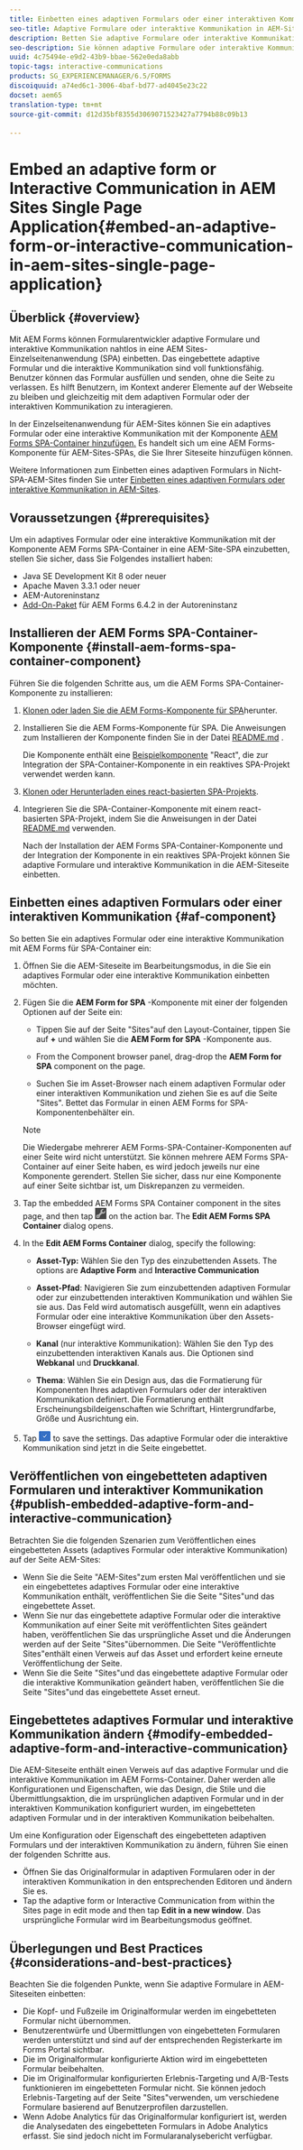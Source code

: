 ```yaml
---
title: Einbetten eines adaptiven Formulars oder einer interaktiven Kommunikation in AEM Sites-Einzelseitenanwendung
seo-title: Adaptive Formulare oder interaktive Kommunikation in AEM-Siteseiten einbetten
description: Betten Sie adaptive Formulare oder interaktive Kommunikation in AEM-Siteseiten ein. Benutzer können Formulare ausfüllen und senden, ohne die Seite "Sites"zu verlassen.
seo-description: Sie können adaptive Formulare oder interaktive Kommunikation in AEM-Siteseiten einbetten. Benutzer können Formulare ausfüllen und senden, ohne die Seite "Sites"zu verlassen.
uuid: 4c75494e-e9d2-43b9-bbae-562e0eda8abb
topic-tags: interactive-communications
products: SG_EXPERIENCEMANAGER/6.5/FORMS
discoiquuid: a74ed6c1-3006-4baf-bd77-ad4045e23c22
docset: aem65
translation-type: tm+mt
source-git-commit: d12d35bf8355d3069071523427a7794b88c09b13

---
```



# Embed an adaptive form or Interactive Communication in AEM Sites Single Page Application{#embed-an-adaptive-form-or-interactive-communication-in-aem-sites-single-page-application}

## Überblick {#overview}

Mit AEM Forms können Formularentwickler adaptive Formulare und interaktive Kommunikation nahtlos in eine AEM Sites-Einzelseitenanwendung (SPA) einbetten. Das eingebettete adaptive Formular und die interaktive Kommunikation sind voll funktionsfähig. Benutzer können das Formular ausfüllen und senden, ohne die Seite zu verlassen. Es hilft Benutzern, im Kontext anderer Elemente auf der Webseite zu bleiben und gleichzeitig mit dem adaptiven Formular oder der interaktiven Kommunikation zu interagieren.

In der Einzelseitenanwendung für AEM-Sites können Sie ein adaptives Formular oder eine interaktive Kommunikation mit der Komponente [AEM Forms SPA-Container hinzufügen](../../forms/using/embed-adaptive-form-aem-sites-spa.md#af-component)[.](../../forms/using/embed-adaptive-form-aem-sites-spa.md#af-component) Es handelt sich um eine AEM Forms-Komponente für AEM-Sites-SPAs, die Sie Ihrer Siteseite hinzufügen können.

Weitere Informationen zum Einbetten eines adaptiven Formulars in Nicht-SPA-AEM-Sites finden Sie unter [Einbetten eines adaptiven Formulars oder interaktive Kommunikation in AEM-Sites](/help/forms/using/embed-adaptive-form-aem-sites.md).

## Voraussetzungen {#prerequisites}

Um ein adaptives Formular oder eine interaktive Kommunikation mit der Komponente AEM Forms SPA-Container in eine AEM-Site-SPA einzubetten, stellen Sie sicher, dass Sie Folgendes installiert haben:

* Java SE Development Kit 8 oder neuer
* Apache Maven 3.3.1 oder neuer
* AEM-Autoreninstanz
* [Add-On-Paket](https://helpx.adobe.com/aem-forms/kb/aem-forms-releases.html) für AEM Forms 6.4.2 in der Autoreninstanz

## Installieren der AEM Forms SPA-Container-Komponente {#install-aem-forms-spa-container-component}

Führen Sie die folgenden Schritte aus, um die AEM Forms SPA-Container-Komponente zu installieren:

1. [Klonen oder laden Sie die AEM Forms-Komponente für SPA](https://github.com/Adobe-Marketing-Cloud/aem-forms/tree/master/forms-spa)herunter.
1. Installieren Sie die AEM Forms-Komponente für SPA. Die Anweisungen zum Installieren der Komponente finden Sie in der Datei [README.md](https://github.com/Adobe-Marketing-Cloud/aem-forms/tree/master/forms-spa#aem-form-component) .

   Die Komponente enthält eine [Beispielkomponente](https://github.com/Adobe-Marketing-Cloud/aem-forms/tree/master/forms-spa/react-component) &quot;React&quot;, die zur Integration der SPA-Container-Komponente in ein reaktives SPA-Projekt verwendet werden kann.

1. [Klonen oder Herunterladen eines react-basierten SPA-Projekts](https://github.com/adobe/aem-sample-we-retail-journal).
1. Integrieren Sie die SPA-Container-Komponente mit einem react-basierten SPA-Projekt, indem Sie die Anweisungen in der Datei [README.md](https://github.com/Adobe-Marketing-Cloud/aem-forms/tree/master/forms-spa/react-component#aem-form-react-component-for-spa---editor) verwenden.

   Nach der Installation der AEM Forms SPA-Container-Komponente und der Integration der Komponente in ein reaktives SPA-Projekt können Sie adaptive Formulare und interaktive Kommunikation in die AEM-Siteseite einbetten.

## Einbetten eines adaptiven Formulars oder einer interaktiven Kommunikation {#af-component}

So betten Sie ein adaptives Formular oder eine interaktive Kommunikation mit AEM Forms für SPA-Container ein:

1. Öffnen Sie die AEM-Siteseite im Bearbeitungsmodus, in die Sie ein adaptives Formular oder eine interaktive Kommunikation einbetten möchten.
1. Fügen Sie die **AEM Form for SPA** -Komponente mit einer der folgenden Optionen auf der Seite ein:

   * Tippen Sie auf der Seite &quot;Sites&quot;auf den Layout-Container, tippen Sie auf **+** und wählen Sie die **AEM Form for SPA** -Komponente aus.

   * From the Component browser panel, drag-drop the **AEM Form for SPA** component on the page.
   * Suchen Sie im Asset-Browser nach einem adaptiven Formular oder einer interaktiven Kommunikation und ziehen Sie es auf die Seite &quot;Sites&quot;. Bettet das Formular in einen AEM Forms for SPA-Komponentenbehälter ein.
   >[!NOTE]
   >
   >Die Wiedergabe mehrerer AEM Forms-SPA-Container-Komponenten auf einer Seite wird nicht unterstützt. Sie können mehrere AEM Forms SPA-Container auf einer Seite haben, es wird jedoch jeweils nur eine Komponente gerendert. Stellen Sie sicher, dass nur eine Komponente auf einer Seite sichtbar ist, um Diskrepanzen zu vermeiden.

1. Tap the embedded AEM Forms SPA Container component in the sites page, and then tap ![settings_icon](assets/settings_icon.png) on the action bar. The **Edit AEM Forms SPA Container** dialog opens.
1. In the **Edit AEM Forms Container** dialog, specify the following:

   * **Asset-Typ:** Wählen Sie den Typ des einzubettenden Assets. The options are **Adaptive Form** and **Interactive Communication**

   * **Asset-Pfad**: Navigieren Sie zum einzubettenden adaptiven Formular oder zur einzubettenden interaktiven Kommunikation und wählen Sie sie aus. Das Feld wird automatisch ausgefüllt, wenn ein adaptives Formular oder eine interaktive Kommunikation über den Assets-Browser eingefügt wird.
   * **Kanal** (nur interaktive Kommunikation): Wählen Sie den Typ des einzubettenden interaktiven Kanals aus. Die Optionen sind **Webkanal** und **Druckkanal**.

   * **Thema**: Wählen Sie ein Design aus, das die Formatierung für Komponenten Ihres adaptiven Formulars oder der interaktiven Kommunikation definiert. Die Formatierung enthält Erscheinungsbildeigenschaften wie Schriftart, Hintergrundfarbe, Größe und Ausrichtung ein.

1. Tap ![](assets/done_icon.png) to save the settings. Das adaptive Formular oder die interaktive Kommunikation sind jetzt in die Seite eingebettet.

## Veröffentlichen von eingebetteten adaptiven Formularen und interaktiver Kommunikation {#publish-embedded-adaptive-form-and-interactive-communication}

Betrachten Sie die folgenden Szenarien zum Veröffentlichen eines eingebetteten Assets (adaptives Formular oder interaktive Kommunikation) auf der Seite AEM-Sites:

* Wenn Sie die Seite &quot;AEM-Sites&quot;zum ersten Mal veröffentlichen und sie ein eingebettetes adaptives Formular oder eine interaktive Kommunikation enthält, veröffentlichen Sie die Seite &quot;Sites&quot;und das eingebettete Asset.
* Wenn Sie nur das eingebettete adaptive Formular oder die interaktive Kommunikation auf einer Seite mit veröffentlichten Sites geändert haben, veröffentlichen Sie das ursprüngliche Asset und die Änderungen werden auf der Seite &quot;Sites&quot;übernommen. Die Seite &quot;Veröffentlichte Sites&quot;enthält einen Verweis auf das Asset und erfordert keine erneute Veröffentlichung der Seite.
* Wenn Sie die Seite &quot;Sites&quot;und das eingebettete adaptive Formular oder die interaktive Kommunikation geändert haben, veröffentlichen Sie die Seite &quot;Sites&quot;und das eingebettete Asset erneut.

## Eingebettetes adaptives Formular und interaktive Kommunikation ändern {#modify-embedded-adaptive-form-and-interactive-communication}

Die AEM-Siteseite enthält einen Verweis auf das adaptive Formular und die interaktive Kommunikation im AEM Forms-Container. Daher werden alle Konfigurationen und Eigenschaften, wie das Design, die Stile und die Übermittlungsaktion, die im ursprünglichen adaptiven Formular und in der interaktiven Kommunikation konfiguriert wurden, im eingebetteten adaptiven Formular und in der interaktiven Kommunikation beibehalten.

Um eine Konfiguration oder Eigenschaft des eingebetteten adaptiven Formulars und der interaktiven Kommunikation zu ändern, führen Sie einen der folgenden Schritte aus.

* Öffnen Sie das Originalformular in adaptiven Formularen oder in der interaktiven Kommunikation in den entsprechenden Editoren und ändern Sie es.
* Tap the adaptive form or Interactive Communication from within the Sites page in edit mode and then tap **Edit in a new window**. Das ursprüngliche Formular wird im Bearbeitungsmodus geöffnet.

## Überlegungen und Best Practices {#considerations-and-best-practices}

Beachten Sie die folgenden Punkte, wenn Sie adaptive Formulare in AEM-Siteseiten einbetten:

* Die Kopf- und Fußzeile im Originalformular werden im eingebetteten Formular nicht übernommen.
* Benutzerentwürfe und Übermittlungen von eingebetteten Formularen werden unterstützt und sind auf der entsprechenden Registerkarte im Forms Portal sichtbar.
* Die im Originalformular konfigurierte Aktion wird im eingebetteten Formular beibehalten.
* Die im Originalformular konfigurierten Erlebnis-Targeting und A/B-Tests funktionieren im eingebetteten Formular nicht. Sie können jedoch Erlebnis-Targeting auf der Seite &quot;Sites&quot;verwenden, um verschiedene Formulare basierend auf Benutzerprofilen darzustellen.
* Wenn Adobe Analytics für das Originalformular konfiguriert ist, werden die Analysedaten des eingebetteten Formulars in Adobe Analytics erfasst. Sie sind jedoch nicht im Formularanalysebericht verfügbar.

